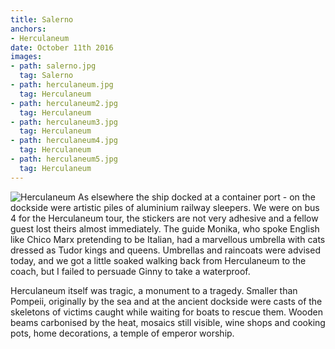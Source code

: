 ```yaml
---
title: Salerno
anchors:
- Herculaneum
date: October 11th 2016
images:
- path: salerno.jpg
  tag: Salerno
- path: herculaneum.jpg
  tag: Herculaneum
- path: herculaneum2.jpg
  tag: Herculaneum
- path: herculaneum3.jpg
  tag: Herculaneum
- path: herculaneum4.jpg
  tag: Herculaneum
- path: herculaneum5.jpg
  tag: Herculaneum
---
```

![Herculaneum](herculaneum.jpg)
As elsewhere the ship docked at a container port - on the dockside were
artistic piles of aluminium railway sleepers. We were on bus 4 for the Herculaneum
tour, the stickers are not very adhesive and a fellow guest lost theirs almost
immediately. The guide Monika, who spoke English like Chico Marx pretending to be
Italian, had a marvellous umbrella with cats dressed as Tudor kings and queens.
Umbrellas and raincoats were advised today, and we got a little soaked walking back
from Herculaneum to the coach, but I failed to persuade Ginny to take a waterproof.

Herculaneum itself was tragic, a monument to a tragedy. Smaller than Pompeii,
originally by the sea and at the ancient dockside were casts of the skeletons of
victims caught while waiting for boats to rescue them. Wooden beams carbonised by the heat,
mosaics still visible, wine shops and cooking pots, home decorations, a temple
of emperor worship.
